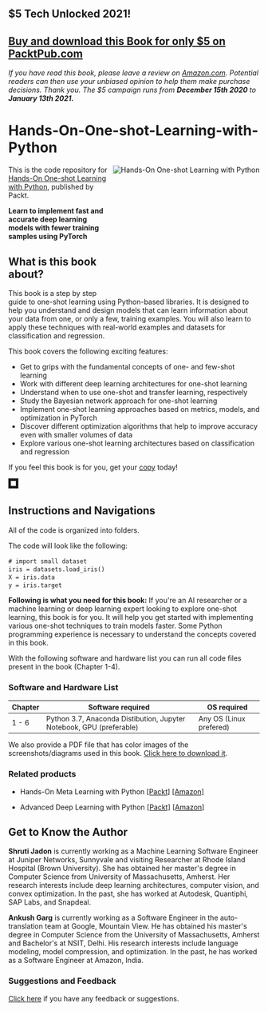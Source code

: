 ## $5 Tech Unlocked 2021!
[Buy and download this Book for only $5 on PacktPub.com](https://www.packtpub.com/product/hands-on-one-shot-learning-with-python/9781838825461)
-----
*If you have read this book, please leave a review on [Amazon.com](https://www.amazon.com/gp/product/1838825460).     Potential readers can then use your unbiased opinion to help them make purchase decisions. Thank you. The $5 campaign         runs from __December 15th 2020__ to __January 13th 2021.__*

# Hands-On-One-shot-Learning-with-Python

<a href="https://www.packtpub.com/big-data-and-business-intelligence/hands-one-shot-learning-python?utm_source=github&utm_medium=repository&utm_campaign=9781838825461"><img src="https://www.packtpub.com/media/catalog/product/cache/e4d64343b1bc593f1c5348fe05efa4a6/9/7/9781838825461-original.jpeg" alt="Hands-On One-shot Learning with Python" height="256px" align="right"></a>

This is the code repository for [Hands-On One-shot Learning with Python](https://www.packtpub.com/big-data-and-business-intelligence/hands-one-shot-learning-python?utm_source=github&utm_medium=repository&utm_campaign=9781838825461), published by Packt.

**Learn to implement fast and accurate deep learning models with fewer training samples using PyTorch**

## What is this book about?
This book is a step by step guide to one-shot learning using Python-based libraries. It is designed to help you understand and design models that can learn information about your data from one, or only a few, training examples. You will also learn to apply these techniques with real-world examples and datasets for classification and regression.

This book covers the following exciting features: 
* Get to grips with the fundamental concepts of one- and few-shot learning
* Work with different deep learning architectures for one-shot learning
* Understand when to use one-shot and transfer learning, respectively
* Study the Bayesian network approach for one-shot learning
* Implement one-shot learning approaches based on metrics, models, and optimization in PyTorch
* Discover different optimization algorithms that help to improve accuracy even with smaller volumes of data
* Explore various one-shot learning architectures based on classification and regression

If you feel this book is for you, get your [copy](https://www.amazon.com/dp/1838825460) today!

<a href="https://www.packtpub.com/?utm_source=github&utm_medium=banner&utm_campaign=GitHubBanner"><img src="https://raw.githubusercontent.com/PacktPublishing/GitHub/master/GitHub.png" alt="https://www.packtpub.com/" border="5" /></a>

## Instructions and Navigations
All of the code is organized into folders.

The code will look like the following:
```
# import small dataset
iris = datasets.load_iris()
X = iris.data
y = iris.target

```

**Following is what you need for this book:**
If you're an AI researcher or a machine learning or deep learning expert looking to explore one-shot learning, this book is for you. It will help you get started with implementing various one-shot techniques to train models faster. Some Python programming experience is necessary to understand the concepts covered in this book.

With the following software and hardware list you can run all code files present in the book (Chapter 1-4).

### Software and Hardware List

| Chapter  | Software required                                                                    | OS required                        |
| -------- | -------------------------------------------------------------------------------------| -----------------------------------|
| 1 - 6    |   Python 3.7, Anaconda Distibution, Jupyter Notebook, GPU (preferable)               | Any OS (Linux prefered)            |

We also provide a PDF file that has color images of the screenshots/diagrams used in this book. [Click here to download it](https://static.packt-cdn.com/downloads/9781838825461_ColorImages.pdf).


### Related products <Other books you may enjoy>
* Hands-On Meta Learning with Python [[Packt]](https://www.packtpub.com/in/big-data-and-business-intelligence/hands-meta-learning-python?utm_source=github&utm_medium=repository&utm_campaign=9781789534207) [[Amazon]](https://www.amazon.com/Hands-Meta-Learning-Python-TensorFlow-ebook/dp/B07KJJHYKF)

* Advanced Deep Learning with Python [[Packt]](https://www.packtpub.com/in/data/advanced-deep-learning-with-python?utm_source=github&utm_medium=repository&utm_campaign=9781789956177) [[Amazon]](https://www.amazon.com/Advanced-Deep-Learning-Python-next-generation/dp/178995617X)

## Get to Know the Author
**Shruti Jadon**
is currently working as a Machine Learning Software Engineer at Juniper Networks, Sunnyvale and visiting Researcher at Rhode Island Hospital (Brown University). She has obtained her master's degree in Computer Science from University of Massachusetts, Amherst. Her research interests include deep learning architectures, computer vision, and convex optimization. In the past, she has worked at Autodesk, Quantiphi, SAP Labs, and Snapdeal.

**Ankush Garg** 
is currently working as a Software Engineer in the auto-translation team at Google, Mountain View. He has obtained his master's degree in Computer Science from the University of Massachusetts, Amherst and Bachelor's at NSIT, Delhi. His research interests include language modeling, model compression, and optimization. In the past, he has worked as a Software Engineer at Amazon, India.

### Suggestions and Feedback
[Click here](https://docs.google.com/forms/d/e/1FAIpQLSdy7dATC6QmEL81FIUuymZ0Wy9vH1jHkvpY57OiMeKGqib_Ow/viewform) if you have any feedback or suggestions.
